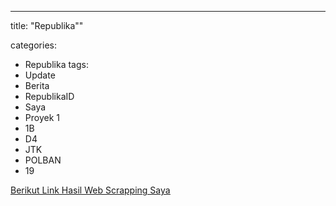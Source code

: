 ---
title:  "Republika""

categories: 
  - Republika
tags:
  - Update 
  - Berita
  - RepublikaID 
  - Saya 
  - Proyek 1 
  - 1B
  - D4
  - JTK 
  - POLBAN 
  - 19 
  
 <a href="../Republika.html"><u>Berikut Link Hasil Web Scrapping Saya</u></a>